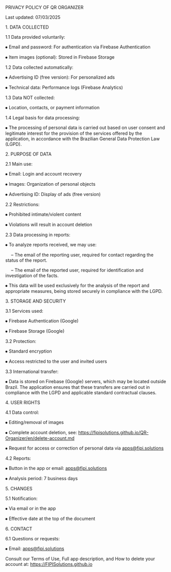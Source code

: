 PRIVACY POLICY OF QR ORGANIZER



Last updated: 07/03/2025





1\. DATA COLLECTED

1.1 Data provided voluntarily:

⦁ Email and password: For authentication via Firebase Authentication

⦁ Item images (optional): Stored in Firebase Storage



1.2 Data collected automatically:

⦁ Advertising ID (free version): For personalized ads

⦁ Technical data: Performance logs (Firebase Analytics)



1.3 Data NOT collected:

⦁ Location, contacts, or payment information



1.4 Legal basis for data processing:

⦁ The processing of personal data is carried out based on user consent and legitimate interest for the provision of the services offered by the application, in accordance with the Brazilian General Data Protection Law (LGPD).



2\. PURPOSE OF DATA

2.1 Main use:

⦁ Email: Login and account recovery

⦁ Images: Organization of personal objects

⦁ Advertising ID: Display of ads (free version)



2.2 Restrictions:

⦁ Prohibited intimate/violent content

⦁ Violations will result in account deletion



2.3 Data processing in reports:

⦁ To analyze reports received, we may use:

  – The email of the reporting user, required for contact regarding the status of the report.

  – The email of the reported user, required for identification and investigation of the facts.

⦁ This data will be used exclusively for the analysis of the report and appropriate measures, being stored securely in compliance with the LGPD.



3\. STORAGE AND SECURITY

3.1 Services used:

⦁ Firebase Authentication (Google)

⦁ Firebase Storage (Google)



3.2 Protection:

⦁ Standard encryption

⦁ Access restricted to the user and invited users



3.3 International transfer:

⦁ Data is stored on Firebase (Google) servers, which may be located outside Brazil. The application ensures that these transfers are carried out in compliance with the LGPD and applicable standard contractual clauses.



4\. USER RIGHTS

4.1 Data control:

⦁ Editing/removal of images

⦁ Complete account deletion, see: https://fipisolutions.github.io/QR-Organizer/en/delete-account.md

⦁ Request for access or correction of personal data via apps@fipi.solutions



4.2 Reports:

⦁ Button in the app or email: apps@fipi.solutions

⦁ Analysis period: 7 business days



5\. CHANGES

5.1 Notification:

⦁ Via email or in the app

⦁ Effective date at the top of the document



6\. CONTACT

6.1 Questions or requests:

⦁ Email: apps@fipi.solutions



Consult our Terms of Use, Full app description, and How to delete your account at: https://FIPISolutions.github.io

